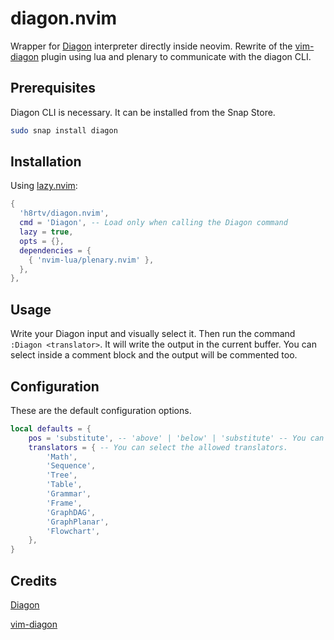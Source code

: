 # diagon.nvim
Wrapper for [Diagon](https://github.com/ArthurSonzogni/Diagon) interpreter directly inside neovim. Rewrite of the [vim-diagon](https://github.com/willchao612/vim-diagon) plugin using lua and plenary to communicate with the diagon CLI.

## Prerequisites

Diagon CLI is necessary. It can be installed from the Snap Store.

```bash
sudo snap install diagon
```

## Installation

Using [lazy.nvim](https://github.com/folke/lazy.nvim):

```lua
{
  'h8rtv/diagon.nvim',
  cmd = 'Diagon', -- Load only when calling the Diagon command
  lazy = true,
  opts = {},
  dependencies = {
    { 'nvim-lua/plenary.nvim' },
  },
},
```

## Usage

Write your Diagon input and visually select it. Then run the command `:Diagon <translator>`. It will write the output in the current buffer.
You can select inside a comment block and the output will be commented too.

[](https://github.com/h8rtv/diagon.nvim/assets/26033412/d13c14ae-8bb9-49b1-b178-6924110c62c3)

## Configuration

These are the default configuration options. 

```lua
local defaults = {
    pos = 'substitute', -- 'above' | 'below' | 'substitute' -- You can select the result will substitute de input, be written above or bellow.
    translators = { -- You can select the allowed translators.
        'Math',
        'Sequence',
        'Tree',
        'Table',
        'Grammar',
        'Frame',
        'GraphDAG',
        'GraphPlanar',
        'Flowchart',
    },
}
```

## Credits

[Diagon](https://github.com/ArthurSonzogni/Diagon)

[vim-diagon](https://github.com/willchao612/vim-diagon)
